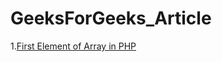 # GeeksForGeeks_Article
1.<a href = "https://www.geeksforgeeks.org/how-to-get-the-first-element-of-an-array-in-php/">First Element of Array in PHP </a>

